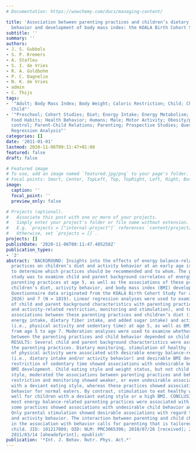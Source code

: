 ```yaml
---
# Documentation: https://wowchemy.com/docs/managing-content/

title: 'Association between parenting practices and children’s dietary intake, activity
  behavior and development of body mass index: the KOALA Birth Cohort Study'
subtitle: ''
summary: ''
authors:
- J. S. Gubbels
- S. P. Kremers
- A. Stafleu
- S. I. de Vries
- R. A. Goldbohm
- P. C. Dagnelie
- N. K. de Vries
- admin
- C. Thijs
tags:
- '"Adult; Body Mass Index; Body Weight; Caloric Restriction; Child; Child Behavior;
  Child"'
- '"Preschool; Cohort Studies; Diet; Energy Intake; Energy Metabolism; Exercise; Female;
  Food Habits; Health Behavior; Humans; Male; Motor Activity; Obesity/prevention &
  control; Parent-Child Relations; Parenting; Prospective Studies; Questionnaires;
  Regression Analysis"'
categories: []
date: '2011-01-01'
lastmod: 2020-11-06T09:11:47+01:00
featured: false
draft: false

# Featured image
# To use, add an image named `featured.jpg/png` to your page's folder.
# Focal points: Smart, Center, TopLeft, Top, TopRight, Left, Right, BottomLeft, Bottom, BottomRight.
image:
  caption: ''
  focal_point: ''
  preview_only: false

# Projects (optional).
#   Associate this post with one or more of your projects.
#   Simply enter your project's folder or file name without extension.
#   E.g. `projects = ["internal-project"]` references `content/project/deep-learning/index.md`.
#   Otherwise, set `projects = []`.
projects: []
publishDate: '2020-11-06T08:11:47.485258Z'
publication_types:
- '2'
abstract: 'BACKGROUND: Insights into the effects of energy balance-related parenting
  practices on children’s diet and activity behavior at an early age is warranted
  to determine which practices should be recommended and to whom. The purpose of this
  study was to examine child and parent background correlates of energy balance-related
  parenting practices at age 5, as well as the associations of these practices with
  children’s diet, activity behavior, and body mass index (BMI) development. METHODS:
  Questionnaire data originated from the KOALA Birth Cohort Study for ages 5 (N =
  2026) and 7 (N = 1819). Linear regression analyses were used to examine the association
  of child and parent background characteristics with parenting practices (i.e., diet-
  and activity-related restriction, monitoring and stimulation), and to examine the
  associations between these parenting practices and children’s diet (in terms of
  energy intake, dietary fiber intake, and added sugar intake) and activity behavior
  (i.e., physical activity and sedentary time) at age 5, as well as BMI development
  from age 5 to age 7. Moderation analyses were used to examine whether the associations
  between the parenting practices and child behavior depended on child characteristics.
  RESULTS: Several child and parent background characteristics were associated with
  the parenting practices. Dietary monitoring, stimulation of healthy intake and stimulation
  of physical activity were associated with desirable energy balance-related behaviors
  (i.e., dietary intake and/or activity behavior) and desirable BMI development, whereas
  restriction of sedentary time showed associations with undesirable behaviors and
  BMI development. Child eating style and weight status, but not child gender or activity
  style, moderated the associations between parenting practices and behavior. Dietary
  restriction and monitoring showed weaker, or even undesirable associations for children
  with a deviant eating style, whereas these practices showed associations with desirable
  behavior for normal eaters. By contrast, stimulation to eat healthy worked particularly
  well for children with a deviant eating style or a high BMI. CONCLUSION: Although
  most energy balance-related parenting practices were associated with desirable behaviors,
  some practices showed associations with undesirable child behavior and weight outcomes.
  Only parental stimulation showed desirable associations with regard to both diet
  and activity behavior. The interaction between parenting and child characteristics
  in the association with behavior calls for parenting that is tailored to the individual
  child. JID: 101217089; OID: NLM: PMC3065396; 2010/07/26 [received]; 2011/03/14 [accepted];
  2011/03/14 [aheadofprint]; epublish'
publication: '*Int. J. Behav. Nutr. Phys. Act.*'
---
```

